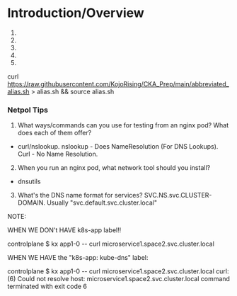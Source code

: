 # Introduction/Overview

1)
2)
3)
4)
5)

curl https://raw.githubusercontent.com/KojoRising/CKA_Prep/main/abbreviated_alias.sh > alias.sh && source alias.sh

### Netpol Tips

1) What ways/commands can you use for testing from an nginx pod? What does each of them offer?
- curl/nslookup. nslookup - Does NameResolution (For DNS Lookups). Curl - No Name Resolution.

2) When you run an nginx pod, what network tool should you install?
- dnsutils

3) What's the DNS name format for services?
SVC.NS.svc.CLUSTER-DOMAIN. Usually "svc.default.svc.cluster.local"

NOTE:

WHEN WE DON't HAVE k8s-app label!!

controlplane $ kx app1-0 -- curl microservice1.space2.svc.cluster.local
<!DOCTYPE html>
<html>
<head>
<title>Welcome to nginx!</title>

WHEN WE HAVE the "k8s-app: kube-dns" label:

controlplane $ kx app1-0 -- curl microservice1.space2.svc.cluster.local
curl: (6) Could not resolve host: microservice1.space2.svc.cluster.local
command terminated with exit code 6
